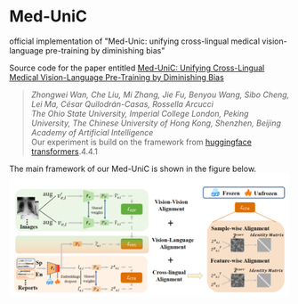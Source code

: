 # Med-UniC
official implementation of "Med-Unic: unifying cross-lingual medical vision-language pre-training by diminishing bias"

Source code for the paper entitled [Med-UniC: Unifying Cross-Lingual Medical Vision-Language Pre-Training by Diminishing Bias](https://arxiv.org/abs/2305.19894)
> *Zhongwei Wan, Che Liu, Mi Zhang, Jie Fu, Benyou Wang, Sibo Cheng, Lei Ma, César Quilodrán-Casas, Rossella Arcucci*   
> *The Ohio State University, Imperial College London, Peking University, The Chinese University of Hong Kong, Shenzhen, Beijing Academy of Artificial Intelligence*  
Our experiment is build on the framework from [huggingface transformers](https://github.com/huggingface/transformers).4.4.1

The main framework of our Med-UniC is shown in the figure below. ![image info](./Figure.png)

